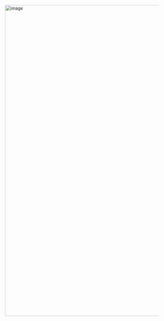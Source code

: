 <img width="1919" height="1020" alt="image" src="https://github.com/user-attachments/assets/ca879989-686b-486e-a851-82af64350638" />
